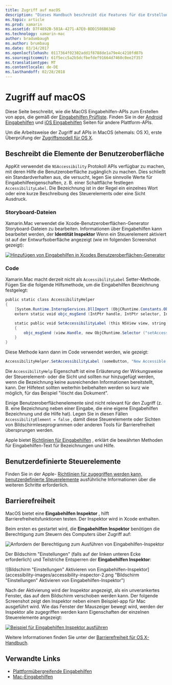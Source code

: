 ```yaml
---
title: Zugriff auf macOS
description: "Dieses Handbuch beschreibt die Features für die Erstellung einer Xamarin.Mac-Anwendung."
ms.topic: article
ms.prod: xamarin
ms.assetid: D7F4892B-501A-4271-A7E0-BDD1586B63AD
ms.technology: xamarin-mac
author: bradumbaugh
ms.author: brumbaug
ms.date: 03/14/2017
ms.openlocfilehash: 0117364f02302add1f8788de1a79e4c4210fd07b
ms.sourcegitcommit: 61f5ecc5a2b5dcfbefdef91664d7460c0ee2f357
ms.translationtype: MT
ms.contentlocale: de-DE
ms.lasthandoff: 02/28/2018
---
```

# <a name="accessibility-on-macos"></a>Zugriff auf macOS

Diese Seite beschreibt, wie die MacOS Eingabehilfen-APIs zum Erstellen von apps, die gemäß der [Eingabehilfen Prüfliste](~/cross-platform/app-fundamentals/accessibility.md).
Finden Sie in der [Android Eingabehilfen](~/android/app-fundamentals/accessibility.md) und [iOS Eingabehilfen](~/ios/app-fundamentals/accessibility.md) Seiten für andere Plattform-APIs.

Um die Arbeitsweise der Zugriff auf APIs in MacOS (ehemals: OS X), erste Überprüfung der [Zugriffsmodell für OS X](https://developer.apple.com/library/mac/documentation/Accessibility/Conceptual/AccessibilityMacOSX/OSXAXmodel.html).

## <a name="describing-ui-elements"></a>Beschreibt die Elemente der Benutzeroberfläche

AppKit verwendet die `NSAccessibility` Protokoll APIs verfügbar zu machen, mit deren Hilfe die Benutzeroberfläche zugänglich zu machen. Dies schließt ein Standardverhalten aus, die versucht, legen Sie sinnvolle Werte für Eingabehilfeeigenschaften, z. B. einer Schaltfläche festlegen `AccessibilityLabel`. Die Bezeichnung ist in der Regel ein einzelnes Wort oder eine kurze Beschreibung des Steuerelements oder eine Sicht Ausdruck.

### <a name="storyboard-files"></a>Storyboard-Dateien

Xamarin.Mac verwendet die Xcode-Benutzeroberflächen-Generator Storyboard-Dateien zu bearbeiten.
Informationen über Eingabehilfen kann bearbeitet werden, der **Identität Inspektor** Wenn ein Steuerelement aktiviert ist auf der Entwurfsoberfläche angezeigt (wie im folgenden Screenshot gezeigt):

[![Hinzufügen von Eingabehilfen in Xcodes Benutzeroberflächen-Generator](accessibility-images/xcode.png "Barrierefreiheit in Xcodes Benutzeroberflächen-Generator hinzufügen")](accessibility-images/xcode-large.png)

### <a name="code"></a>Code

Xamarin.Mac macht derzeit nicht als `AccessibilityLabel` Setter-Methode.  Fügen Sie die folgende Hilfsmethode, um die Eingabehilfen Bezeichnung festgelegt:

```csharp
public static class AccessibilityHelper
{
    [System.Runtime.InteropServices.DllImport (ObjCRuntime.Constants.ObjectiveCLibrary)]
    extern static void objc_msgSend (IntPtr handle, IntPtr selector, IntPtr label);

    static public void SetAccessibilityLabel (this NSView view, string value)
    {
        objc_msgSend (view.Handle, new ObjCRuntime.Selector ("setAccessibilityLabel:").Handle, new NSString (value).Handle);
    }
}
```

Diese Methode kann dann im Code verwendet werden, wie gezeigt:

```csharp
AccessibilityHelper.SetAccessibilityLabel (someButton, "New Accessible Description");
```

Die `AccessibilityHelp` Eigenschaft ist eine Erläuterung der Wirkungsweise der Steuerelement- oder die Sicht und sollten nur hinzugefügt werden, wenn die Bezeichnung keine ausreichenden Informationen bereitstellt, kann. Der Hilfetext sollten weiterhin beibehalten werden so kurz wie möglich, für das Beispiel "löscht das Dokument".

Einige Benutzeroberflächenelemente sind nicht relevant für den Zugriff (z. B. eine Bezeichnung neben einer Eingabe, die eine eigene Eingabehilfen Bezeichnung und die Hilfe hat).
Legen Sie in diesen Fällen `AccessibilityElement = false` , damit diese Steuerelemente oder Sichten von Bildschirmleseprogrammen oder anderen Tools für Barrierefreiheit übersprungen werden.

Apple bietet [Richtlinien für Eingabehilfen](https://developer.apple.com/library/mac/documentation/Accessibility/Conceptual/AccessibilityMacOSX/EnhancingtheAccessibilityofStandardAppKitControls.html) , erklärt die bewährten Methoden für Eingabehilfen-Text für Bezeichnungen und Hilfe.

## <a name="custom-controls"></a>Benutzerdefinierte Steuerelemente

Finden Sie in der Apple- [Richtlinien für zugegriffen werden kann, benutzerdefinierte Steuerelemente](https://developer.apple.com/library/mac/documentation/Accessibility/Conceptual/AccessibilityMacOSX/ImplementingAccessibilityforCustomControls.html) ausführliche Informationen über die weiteren Schritte erforderlich.

## <a name="testing-accessibility"></a>Barrierefreiheit

MacOS bietet eine **Eingabehilfen Inspektor** , hilft Barrierefreiheitsfunktionen testen. Der Inspektor wird in Xcode enthalten.

Beim ersten es gestartet wird, die **Eingabehilfen Inspektor** benötigen die Berechtigung zum Steuern des Computers über Zugriff auf:

![Anfordern der Berechtigung zum Ausführen von Eingabehilfen-Inspektor](accessibility-images/accessibility-inspector-1.png "Anfordern der Berechtigung zum Ausführen von Eingabehilfen-Inspektor")

Der Bildschirm "Einstellungen" (falls auf der linken unteren Ecke erforderlich) und Teilstriche Entsperren der **Eingabehilfen Inspektor**:

![Bildschirm "Einstellungen" Aktivieren von Eingabehilfen-Inspektor](accessibility-images/accessibility-inspector-2.png "Bildschirm "Einstellungen" Aktivieren von Eingabehilfen-Inspektor")

Nach der Aktivierung wird der Inspektor angezeigt, als ein unverankertes Fenster, das auf dem Bildschirm verschoben werden kann. Der folgende Screenshot zeigt den Inspektor neben einem Beispiel-app für Mac ausgeführt wird. Wie das Fenster der Mauszeiger bewegt wird, werden der Inspektor alle zugegriffen werden kann Eigenschaften der einzelnen Steuerelemente angezeigt:

[![Beispiel für Eingabehilfen Inspektor ausführen](accessibility-images/accessibility-example.png "Beispiel von Eingabehilfen-Inspektor ausgeführt wird")](accessibility-images/accessibility-example-large.png)

Weitere Informationen finden Sie unter der [Barrierefreiheit für OS X-Handbuch](https://developer.apple.com/library/mac/documentation/Accessibility/Conceptual/AccessibilityMacOSX/OSXAXTestingApps.html).



## <a name="related-links"></a>Verwandte Links

- [Plattformübergreifende Eingabehilfen](~/cross-platform/app-fundamentals/accessibility.md)
- [Mac-Eingabehilfen](https://www.apple.com/accessibility/mac/)
